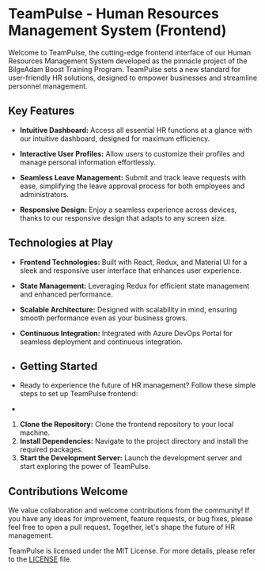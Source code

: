 # TeamPulse - Human Resources Management System (Frontend)

Welcome to TeamPulse, the cutting-edge frontend interface of our Human Resources Management System developed as the pinnacle project of the BilgeAdam Boost Training Program. TeamPulse sets a new standard for user-friendly HR solutions, designed to empower businesses and streamline personnel management.

## Key Features
- **Intuitive Dashboard:** Access all essential HR functions at a glance with our intuitive dashboard, designed for maximum efficiency.

- **Interactive User Profiles:** Allow users to customize their profiles and manage personal information effortlessly.

- **Seamless Leave Management:** Submit and track leave requests with ease, simplifying the leave approval process for both employees and administrators.

- **Responsive Design:** Enjoy a seamless experience across devices, thanks to our responsive design that adapts to any screen size.

## Technologies at Play

- **Frontend Technologies:** Built with React, Redux, and Material UI for a sleek and responsive user interface that enhances user experience.
- **State Management:** Leveraging Redux for efficient state management and enhanced performance.
- **Scalable Architecture:** Designed with scalability in mind, ensuring smooth performance even as your business grows.
- **Continuous Integration:** Integrated with Azure DevOps Portal for seamless deployment and continuous integration.

- ## Getting Started
 
- Ready to experience the future of HR management? Follow these simple steps to set up TeamPulse frontend:
- 
1. **Clone the Repository:** Clone the frontend repository to your local machine.
2. **Install Dependencies:** Navigate to the project directory and install the required packages.
3. **Start the Development Server:** Launch the development server and start exploring the power of TeamPulse.

## Contributions Welcome

We value collaboration and welcome contributions from the community! If you have any ideas for improvement, feature requests, or bug fixes, please feel free to open a pull request. Together, let's shape the future of HR management.

TeamPulse is licensed under the MIT License. For more details, please refer to the [LICENSE](link) file.
